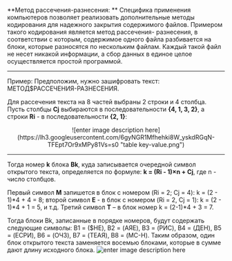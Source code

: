  **Метод рассечения-разнесения: **
Специфика применения компьютеров позволяет реализовать дополнительные методы кодирования для надежного закрытия содержимого файлов. Примером такого кодирования является метод рассечения- разнесения, в соответствии с которым, содержимое одного файла разбивается на блоки, которые разносятся по нескольким файлам. Каждый такой файл не несет никакой информации, а сбор данных в единое целое осуществляется простой программой.

---

Пример:
Предположим, нужно зашифровать текст: МЕТОД$РАССЕЧЕНИЯ-РАЗНЕСЕНИЯ. 

Для рассечения текста на 8 частей выбраны 2 строки и 4 столбца. 
Пусть столбцы **Cj** выбираются в последовательности **{4, 1, 3, 2}**, а строки **Ri** - в последовательности **{2, 1}**: 
<center>![enter image description here](https://lh3.googleusercontent.com/6gyNGR1Mfhehki8W_yskdRGqN-TFEpt7Or9xMPy81Vs=s0 "table key-value.png")</center> 

---

Тогда номер **k** блока **Bk**, куда записывается очередной символ открытого текста, определяется по формуле: 
 **k = (Ri - 1)×n + Cj**, где n - число столбцов. 

Первый символ **М** запишется в блок с номером (Ri = 2; Cj = 4): k = (2 - 1)*4 + 4 = 8; 
второй символ **Е** - в блок с номером (Ri = 2, Cj = 1): k = (2 - 1)*4 + 1 = 5, и т.д. 
Третий символ **Т** – в блок номер k = (2-1)*4 + 3 = 7.

Тогда блоки Bk, записанные в порядке номеров, будут содержать следующие символы: 
B1 = ($НЕ), B2 = (АЯЕ), B3 = (РИС), B4 = (ДЕН), B5 = (ЕСРИ), B6 = (ОЧЗ), B7 = (ТЕАЯ), B8 = (МС-Н). 
Таким образом, один блок открытого текста заменяется восемью блоками, которые в сумме дают длину исходного блока.
![enter image description here](https://lh3.googleusercontent.com/ss6KjuZLXbh2REH_LIt28CQT7ysRMroqgJlVY4wNd-o=s0 "Blocks.png")
 

